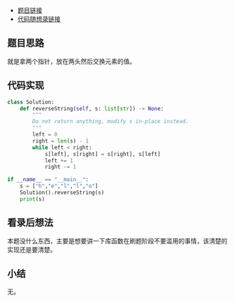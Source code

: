 - [题目链接](https://leetcode.cn/problems/reverse-string/)
- [代码随想录链接](https://programmercarl.com/0344.%E5%8F%8D%E8%BD%AC%E5%AD%97%E7%AC%A6%E4%B8%B2.html#%E7%AE%97%E6%B3%95%E5%85%AC%E5%BC%80%E8%AF%BE)

## 题目思路

就是拿两个指针，放在两头然后交换元素的值。

## 代码实现

```python
class Solution:
    def reverseString(self, s: list[str]) -> None:
        """
        Do not return anything, modify s in-place instead.
        """
        left = 0
        right = len(s) - 1
        while left < right:
            s[left], s[right] = s[right], s[left]
            left += 1
            right -= 1

if __name__ == "__main__":
    s = ["h","e","l","l","o"]
    Solution().reverseString(s)
    print(s)
```

## 看录后想法

本题没什么东西，主要是想要讲一下库函数在刷题阶段不要滥用的事情，该清楚的实现还是要清楚。

## 小结

无。